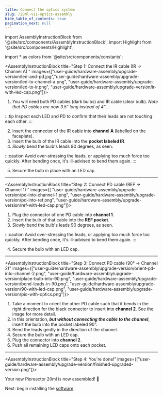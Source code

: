 ```yaml
---
title: Connect the optics system
slug: /20ml-v11-optics-assembly
hide_table_of_contents: true
pagination_next: null
---
```


import AssemblyInstructionBlock from '@site/src/components/AssemblyInstructionBlock';
import Highlight from '@site/src/components/Highlight';

import * as colors from '@site/src/components/constants';


<AssemblyInstructionBlock title="Step 1: Connect the IR cable (IR → Channel A) " images={["user-guide/hardware-assembly/upgrade-version/led-and-pd.jpg","user-guide/hardware-assembly/upgrade-version/led-to-channel-a.png", "user-guide/hardware-assembly/upgrade-version/led-to-ir.png", "user-guide/hardware-assembly/upgrade-version/ir-with-led-cap.png"]}>

1.  You will need both PD cables (dark bulbs) and IR cable (clear bulb). _Note that PD cables are now 3.5" long instead of 4"_. 

:::tip
Inspect each LED and PD to confirm that their leads are not touching each other.
:::

2.  Insert the connector of the <Highlight color={colors.magenta}>IR cable</Highlight> into **channel A** (labelled on the faceplate).
3. Insert the bulb of the IR cable into the **pocket labeled IR**. 
4. _Slowly_ bend the bulb's leads 90 degrees, as seen. 

:::caution
Avoid over-stressing the leads, or applying too much force too quickly. After bending once, it's ill-advised to bend them again. 
:::

5. Secure the bulb in place with an LED cap. 


</AssemblyInstructionBlock>

-----


<AssemblyInstructionBlock title="Step 2: Connect PD cable (REF → Channel 1) " images={[ "user-guide/hardware-assembly/upgrade-version/pd-into-channel-1.png", "user-guide/hardware-assembly/upgrade-version/pd-into-ref.png", "user-guide/hardware-assembly/upgrade-version/ref-with-led-cap.png"]}>

1. Plug the connector of <Highlight color={colors.red}>one PD cable</Highlight> into **channel 1**.
2. Insert the bulb of that cable into the **REF pocket**. 
3. _Slowly_ bend the bulb's leads 90 degrees, as seen.

:::caution
Avoid over-stressing the leads, or applying too much force too quickly. After bending once, it's ill-advised to bend them again.
:::

4. Secure the bulb with an LED cap.

</AssemblyInstructionBlock>

-------

<AssemblyInstructionBlock title="Step 3: Connect PD cable (90° → Channel 2)" images={["user-guide/hardware-assembly/upgrade-version/orient-pd-into-channel-2.png", "user-guide/hardware-assembly/upgrade-version/place-bulb-into-90.png", "user-guide/hardware-assembly/upgrade-version/bend-leads-in-90.png", "user-guide/hardware-assembly/upgrade-version/90-with-led-cap.png", "user-guide/hardware-assembly/upgrade-version/pio-with-optics.png"]}>

1. Take a moment to orient the <Highlight color={colors.blue}>other PD cable</Highlight> such that it bends in the right direction for the black connector to insert into **channel 2**. See the image for more detail. 
2. In this orientation, **_but without connecting the cable to the channel_**, insert the bulb into the pocket labeled 90°. 
3. Bend the leads gently in the direction of the channel. 
4. Secure the bulb with an LED cap. 
5. Plug the connector into **channel 2**. 
6. Push all remaining LED caps onto each pocket.


</AssemblyInstructionBlock>

-------------------

<AssemblyInstructionBlock title="Step 4: You're done!" images={["user-guide/hardware-assembly/upgrade-version/finished-upgraded-version.png"]}>


Your new Pioreactor 20ml is now assembled! 🚀

Next: begin installing the [software](/user-guide/software-set-up).


</AssemblyInstructionBlock>